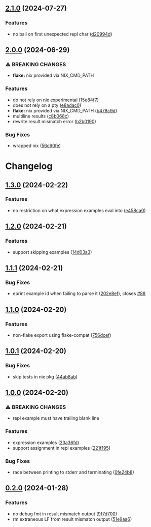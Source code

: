 ## [2.1.0](https://github.com/mobusoperandi/eelco/compare/v2.0.0...v2.1.0) (2024-07-27)

### Features

* no bail on first unexpected repl char ([d20994d](https://github.com/mobusoperandi/eelco/commit/d20994d5873d522a0c88aea263f7268815b2bfdc))

## [2.0.0](https://github.com/mobusoperandi/eelco/compare/v1.3.0...v2.0.0) (2024-06-29)

### ⚠ BREAKING CHANGES

* **flake:** nix provided via NIX_CMD_PATH

### Features

* do not rely on nix experimental ([15e84f7](https://github.com/mobusoperandi/eelco/commit/15e84f7845ecdbacb91829d91cf651c2352af439))
* does not rely on a pty ([e8adac0](https://github.com/mobusoperandi/eelco/commit/e8adac09d8796eaed23afb71f5127d8cd3b1cdfb))
* **flake:** nix provided via NIX_CMD_PATH ([b478c9d](https://github.com/mobusoperandi/eelco/commit/b478c9db2ae22cbf52974b74ec268759023971fb))
* multiline results ([c8b068c](https://github.com/mobusoperandi/eelco/commit/c8b068c2c4b133580aed3cb74fca40d3837651e4))
* rewrite result mismatch error ([b2b0190](https://github.com/mobusoperandi/eelco/commit/b2b01907db72d61927226de2c8db0539009dd607))

### Bug Fixes

* wrapped nix ([56c90fe](https://github.com/mobusoperandi/eelco/commit/56c90fef8bca0f4bc3f0e530f789326643fc2fa7))

# Changelog

## [1.3.0](https://github.com/mobusoperandi/eelco/compare/v1.2.0...v1.3.0) (2024-02-22)


### Features

* no restriction on what expression examples eval into ([e458ca0](https://github.com/mobusoperandi/eelco/commit/e458ca0414feb2fd9d5c69c255cc7c39e21f5d6e))

## [1.2.0](https://github.com/mobusoperandi/eelco/compare/v1.1.1...v1.2.0) (2024-02-21)


### Features

* support skipping examples ([14d03a3](https://github.com/mobusoperandi/eelco/commit/14d03a34e6a4b81c642777d6549d9d46064c812c))

## [1.1.1](https://github.com/mobusoperandi/eelco/compare/v1.1.0...v1.1.1) (2024-02-21)


### Bug Fixes

* eprint example id when failing to parse it ([202e8ef](https://github.com/mobusoperandi/eelco/commit/202e8ef8ddd42556dfba326567579ba6d8067391)), closes [#88](https://github.com/mobusoperandi/eelco/issues/88)

## [1.1.0](https://github.com/mobusoperandi/eelco/compare/v1.0.1...v1.1.0) (2024-02-20)


### Features

* non-flake export using flake-compat ([756dcef](https://github.com/mobusoperandi/eelco/commit/756dcefc34ff3172f2d2666ef8ae3ce9d2f5bcfe))

## [1.0.1](https://github.com/mobusoperandi/eelco/compare/v1.0.0...v1.0.1) (2024-02-20)


### Bug Fixes

* skip tests in nix pkg ([44ab8ab](https://github.com/mobusoperandi/eelco/commit/44ab8abd675b1f3e1b5550f99a39b0aa74379f10))

## [1.0.0](https://github.com/mobusoperandi/eelco/compare/v0.2.0...v1.0.0) (2024-02-20)


### ⚠ BREAKING CHANGES

* repl example must have trailing blank line

### Features

* expression examples ([23a36fd](https://github.com/mobusoperandi/eelco/commit/23a36fd71059e15fd0f6526d8cc94a84b09468b2))
* support assignment in repl examples ([221f195](https://github.com/mobusoperandi/eelco/commit/221f195bad953d32966ff90431b81e503f06432f))


### Bug Fixes

* race between printing to stderr and terminating ([0fe24b8](https://github.com/mobusoperandi/eelco/commit/0fe24b8197bebbbb368db75a6fc4fb58b5f6f6c6))

## [0.2.0](https://github.com/mobusoperandi/eelco/compare/v0.1.0...v0.2.0) (2024-01-28)


### Features

* no debug fmt in result mismatch output ([9f7d700](https://github.com/mobusoperandi/eelco/commit/9f7d70018bf366e95d6c12dadba509ca507cfdfb))
* rm extraneous LF from result mismatch output ([51e9aa6](https://github.com/mobusoperandi/eelco/commit/51e9aa6296adf974d28e2bd6d14530d428d537bc))
